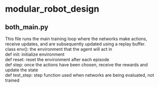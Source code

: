 # modular_robot_design
## both_main.py  
This file runs the main training loop where the networks make actions, receive updates, and are subsequently updated using a replay buffer.  
class env(): the environment that the agent will act in  
  def init: initialize environment  
  def reset: reset the environment after each episode  
  def step: once the actions have been chosen, receive the rewards and update the state  
  def test_step: step function used when networks are being evaluated, not trained  

